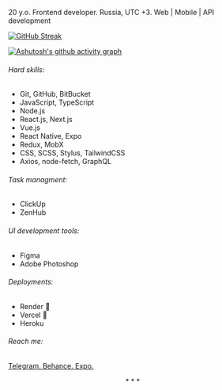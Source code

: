 20 y.o. Frontend developer. Russia, UTC +3. Web | Mobile | API development

[![GitHub Streak](https://github-readme-streak-stats.herokuapp.com?user=hschhhwwwo0o&hide_border=true&fire=FFA287&currStreakLabel=FFA287&ring=FFA287#gh-light-mode-only)](https://git.io/streak-stats#gh-light-mode-only)

[![Ashutosh's github activity graph](https://activity-graph.herokuapp.com/graph?username=hschhhwwwo0o&bg_color=ffffff&color=f6724b&line=ffa287&point=f6724b&area=true&hide_border=true)](https://github.com/ashutosh00710/github-readme-activity-graph#gh-light-mode-only)

###### Hard skills:

- Git, GitHub, BitBucket
- JavaScript, TypeScript
- Node.js
- React.js, Next.js
- Vue.js
- React Native, Expo
- Redux, MobX
- CSS, SCSS, Stylus, TailwindCSS
- Axios, node-fetch, GraphQL

###### Task managment:

- ClickUp
- ZenHub

###### UI development tools:

- Figma
- Adobe Photoshop

###### Deployments:

- Render 💛
- Vercel 💛
- Heroku 

###### Reach me:

<a href="https://t.me/hschhhwwwo0o">Telegram. </a>
<a href="https://www.behance.net/hschhhwwwo0o"> Behance. </a>
<a href="https://expo.dev/@hschhhwwwo0o"> Expo. </a>

<p align="center">* * *</p>
